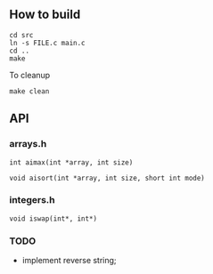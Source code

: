 ## How to build
```
cd src
ln -s FILE.c main.c
cd ..
make
```

To cleanup
```
make clean
```

## API

### arrays.h
```
int aimax(int *array, int size)
```

```
void aisort(int *array, int size, short int mode)
```

### integers.h

```
void iswap(int*, int*)
```

### TODO
- implement reverse string;
